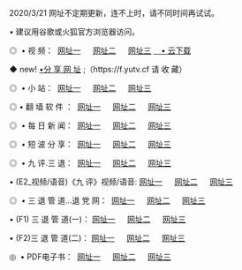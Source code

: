 <p>2020/3/21 网址不定期更新，连不上时，请不同时间再试试。
<p>• 建议用谷歌或火狐官方浏览器访问。
<p>◎  • 视 频： 
<a href="http://mml.proyectolanuevatierra.com/" target="_blank">网址一</a> 　 
<a href="http://mid.proyectolanuevatierra.com/" target="_blank">网址二</a> 　 
<a href="http://mid.proyectolanuevatierra.com/b.html" target="_blank">网址三</a>  
<a href="https://yadi.sk/d/d0sUeAOpal3njw" target="_blank">　• 云下载 </a></p>
<p>◆ new! <a href="http://mkh.proyectolanuevatierra.com/a.html">•分 享 网 址</a> ;（https://f.yutv.cf 请 收 藏） </p>
<p>◎ </span>  •  小 站：  
<a href="http://mml.proyectolanuevatierra.com/f.html" target="_blank">网址一</a> 　 
<a href="http://mid.proyectolanuevatierra.com/h.html" target="_blank">网址二</a> 　 
<a href="http://mid.proyectolanuevatierra.com/k/" target="_blank">网址三</a></p>
<p>◎  • 翻 墙 软 件 ：  
<a href="http://mml.proyectolanuevatierra.com/ff/" target="_blank">网址一</a> 　 
<a href="http://mid.proyectolanuevatierra.com/s/read/a1_nd.html" target="_blank">网址二</a> 　 
<a href="http://mid.proyectolanuevatierra.com/ff/index.html" target="_blank">网址三</a></p>
<p>◎ </span>  • 每 日 新 闻：  
<a href="http://mml.proyectolanuevatierra.com/day/" target="_blank">网址一</a> 　 
<a href="http://mid.proyectolanuevatierra.com/day/" target="_blank">网址二</a> 　 
<a href="http://mid.proyectolanuevatierra.com/day/index.html" target="_blank">网址三</a></p>
<p>◎ </span>  • 短 波 分 享：  
<a href="http://mml.proyectolanuevatierra.com/h/" target="_blank">网址一</a> 　 
<a href="http://mid.proyectolanuevatierra.com/h/" target="_blank">网址二</a> 　 
<a href="http://mid.proyectolanuevatierra.com/h/index.html" target="_blank">网址三</a></p>
<p>◎   • 九 评.三 退：  
<a href="http://mml.proyectolanuevatierra.com/t/" target="_blank">网址一</a> 　 
<a href="http://mid.proyectolanuevatierra.comli/v2/index.html" target="_blank">网址二</a> 　 
<a href="http://mid.proyectolanuevatierra.com/tt/index.html" target="_blank">网址三</a> 　</p>
<p>  • (E2_视频/语音)《九 评》视频/语音: 
<a href="http://mid.proyectolanuevatierra.com/7738.html" target="_blank">网址一</a> 　 
<a href="http://mid.proyectolanuevatierra.com/7614.html" target="_blank">网址二</a> 　 
<a href="http://mid.proyectolanuevatierra.com/7633.html" target="_blank">网址三</a></p>
<p>◎   • 三 退 管 道...退 党 网：  
<a href="http://mml.proyectolanuevatierra.com/go/td1.html" target="_blank">网址一</a> 　 
<a href="http://mid.proyectolanuevatierra.com/go/td2.html" target="_blank">网址二</a> 　 
<a href="http://mid.proyectolanuevatierra.com/go/td3.html" target="_blank">网址三</a></p>
<p>  • (F1) 三 退 管 道(一)： 
<a href="http://mml.proyectolanuevatierra.com/dd/" target="_blank">网址一</a> 　 
<a href="http://mid.proyectolanuevatierra.com/s/read/a1_tdx.html" target="_blank">网址二</a> 　 
<a href="http://mid.proyectolanuevatierra.com/dd/" target="_blank">网址三</a></p>
<p>  • (F2)三 退 管 道(二)： 
<a href="http://mid.proyectolanuevatierra.com/d/" target="_blank">网址一</a> 　 
<a href="http://mml.proyectolanuevatierra.com/d/index.html" target="_blank">网址二</a> 　 
<a href="http://mid.proyectolanuevatierra.com/d/" target="_blank">网址三</a></p>
<p>◎   • PDF电子书：  
<a href="http://mml.proyectolanuevatierra.com/p/" target="_blank">网址一</a> 　 
<a href="http://mid.proyectolanuevatierra.com/p/index.html" target="_blank">网址二</a> 　 
<a href="http://mid.proyectolanuevatierra.com/p/" target="_blank">网址三</a></p>
